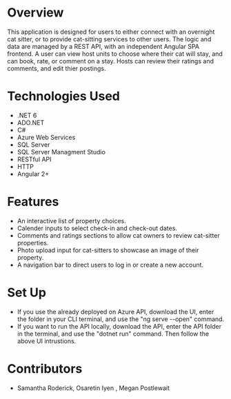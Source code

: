 

# Overview
This application is designed for users to either connect with an overnight cat sitter, or to provide cat-sitting services to other users. The logic and data are managed by a REST API, with an independent Angular SPA frontend. A user can view host units to choose where their cat will stay, and can book, rate, or comment on a stay. Hosts can review their ratings and comments, and edit thier postings.

# Technologies Used
- .NET 6
- ADO.NET
- C#
- Azure Web Services
- SQL Server
- SQL Server Managment Studio
- RESTful API
- HTTP
- Angular 2+

# Features
- An interactive list of property choices.
- Calender inputs to select check-in and check-out dates.
- Comments and ratings sections to allow cat owners to review cat-sitter properties.
- Photo upload input for cat-sitters to showcase an image of their property.
- A navigation bar to direct users to log in or create a new account.


# Set Up
- If you use the already deployed on Azure API, download the UI, enter the folder in your CLI terminal, and use the "ng serve --open" command.
- If you want to run the API locally, download the API, enter the API folder in the terminal, and use the "dotnet run" command. Then follow the above UI intrustions.

# Contributors
- Samantha Roderick, Osaretin Iyen , Megan Postlewait
